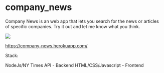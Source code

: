 # company_news

Company News is an web app that lets you search for the news or articles of specific companies. Try it out and let me know what you think.

![](screen-capture%20(1).gif)

https://company-news.herokuapp.com/

Stack:

NodeJs/NY Times API - Backend
HTML/CSS/Javascript - Frontend

